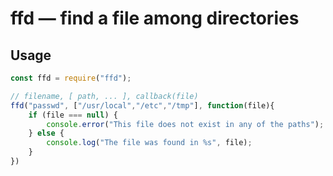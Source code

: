 # ffd — find a file among directories

## Usage

```javascript
const ffd = require("ffd");

// filename, [ path, ... ], callback(file)
ffd("passwd", ["/usr/local","/etc","/tmp"], function(file){
	if (file === null) {
		console.error("This file does not exist in any of the paths");
	} else {
		console.log("The file was found in %s", file);
	}
})

```

